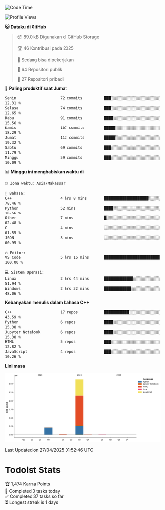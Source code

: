 <!--START_SECTION:waka-->
![Code Time](http://img.shields.io/badge/Code%20Time-177%20hrs%2026%20mins-blue)

![Profile Views](http://img.shields.io/badge/Profil%20dilihat-6-blue)

**🐱 Dataku di GitHub** 

> 📦 89.0 kB Digunakan di GitHub Storage 
 > 
> 🏆 46 Kontribusi pada 2025
 > 
> 💼 Sedang bisa dipekerjakan
 > 
> 📜 64 Repositori publik 
 > 
> 🔑 27 Repositori pribadi 
 > 
📅 **Paling produktif saat Jumat** 

```text
Senin                    72 commits          ███░░░░░░░░░░░░░░░░░░░░░░   12.31 % 
Selasa                   74 commits          ███░░░░░░░░░░░░░░░░░░░░░░   12.65 % 
Rabu                     91 commits          ████░░░░░░░░░░░░░░░░░░░░░   15.56 % 
Kamis                    107 commits         █████░░░░░░░░░░░░░░░░░░░░   18.29 % 
Jumat                    113 commits         █████░░░░░░░░░░░░░░░░░░░░   19.32 % 
Sabtu                    69 commits          ███░░░░░░░░░░░░░░░░░░░░░░   11.79 % 
Minggu                   59 commits          ███░░░░░░░░░░░░░░░░░░░░░░   10.09 % 
```


📊 **Minggu ini menghabiskan waktu di** 

```text
🕑︎ Zona waktu: Asia/Makassar

💬 Bahasa: 
C++                      4 hrs 8 mins        ████████████████████░░░░░   78.46 % 
Python                   52 mins             ████░░░░░░░░░░░░░░░░░░░░░   16.56 % 
Other                    7 mins              █░░░░░░░░░░░░░░░░░░░░░░░░   02.48 % 
C                        4 mins              ░░░░░░░░░░░░░░░░░░░░░░░░░   01.55 % 
JSON                     3 mins              ░░░░░░░░░░░░░░░░░░░░░░░░░   00.95 % 

🔥 Editor: 
VS Code                  5 hrs 16 mins       █████████████████████████   100.00 % 

💻 Sistem Operasi: 
Linux                    2 hrs 44 mins       █████████████░░░░░░░░░░░░   51.94 % 
Windows                  2 hrs 32 mins       ████████████░░░░░░░░░░░░░   48.06 % 
```

**Kebanyakan menulis dalam bahasa C++** 

```text
C++                      17 repos            ███████████░░░░░░░░░░░░░░   43.59 % 
Python                   6 repos             ████░░░░░░░░░░░░░░░░░░░░░   15.38 % 
Jupyter Notebook         6 repos             ████░░░░░░░░░░░░░░░░░░░░░   15.38 % 
HTML                     5 repos             ███░░░░░░░░░░░░░░░░░░░░░░   12.82 % 
JavaScript               4 repos             ███░░░░░░░░░░░░░░░░░░░░░░   10.26 % 
```



**Lini masa**

![Lines of Code chart](https://raw.githubusercontent.com/yusuf601/yusuf601/main/assets/bar_graph.png)


 Last Updated on 27/04/2025 01:52:46 UTC
<!--END_SECTION:waka-->
# Todoist Stats

<!-- TODO-IST:START -->
🏆  1,474 Karma Points           
🌸  Completed 0 tasks today           
✅  Completed 37 tasks so far           
⏳  Longest streak is 1 days
<!-- TODO-IST:END -->
